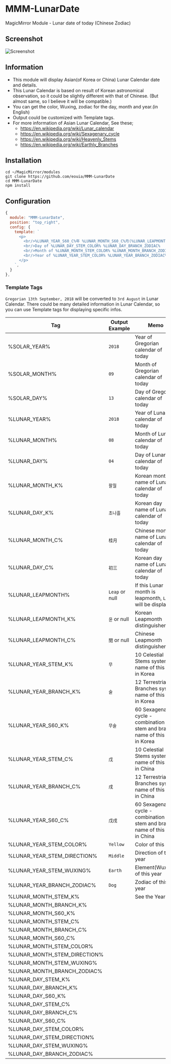 # MMM-LunarDate
MagicMirror Module - Lunar date of today (Chinese Zodiac)

## Screenshot
![Screenshot](https://github.com/eouia/MMM-LunarDate/blob/master/screenshot.png?raw=true)

## Information
- This module will display Asian(of Korea or China) Lunar Calendar date and details.
- This Lunar Calendar is based on result of Korean astronomical observation, so it could be slightly different with that of Chinese. (But almost same, so I believe it will be compatible.)
- You can get the color, Wuxing, zodiac for the day, month and year.(in English)
- Output could be customized with Template tags.
- For more information of Asian Lunar Calendar, See these;
  - https://en.wikipedia.org/wiki/Lunar_calendar
  - https://en.wikipedia.org/wiki/Sexagenary_cycle
  - https://en.wikipedia.org/wiki/Heavenly_Stems
  - https://en.wikipedia.org/wiki/Earthly_Branches




## Installation
```shell
cd ~/MagicMirror/modules
git clone https://github.com/eouia/MMM-LunarDate
cd MMM-LunarDate
npm install
```

## Configuration
```javascript
{
  module: "MMM-LunarDate",
  position: "top_right",
  config: {
    template: `
      <p>
        <br/>%LUNAR_YEAR_S60_C%年 %LUNAR_MONTH_S60_C%月(%LUNAR_LEAPMONTH_K%%LUNAR_MONTH_K%) %LUNAR_DAY_S60_C%日(%LUNAR_DAY_K%)
        <br/>Day of %LUNAR_DAY_STEM_COLOR% %LUNAR_DAY_BRANCH_ZODIAC%
        <br/>Month of %LUNAR_MONTH_STEM_COLOR% %LUNAR_MONTH_BRANCH_ZODIAC%
        <br/>Year of %LUNAR_YEAR_STEM_COLOR% %LUNAR_YEAR_BRANCH_ZODIAC%
      </p>
    `,
  }
},
```

### Template Tags
`Gregorian 13th September, 2018` will be converted to `3rd August` in Lunar Calendar.
There could be many detailed information in Lunar Calendar, so you can use Template tags for displaying specific infos.



|Tag   |Output Example   |Memo   |
|---|---|---|
|%SOLAR_YEAR%   |`2018`   |Year of Gregorian calendar of today   |   
|%SOLAR_MONTH%   |`09`   |Month of Gregorian calendar of today   |   
|%SOLAR_DAY%   |`13`   |Day of Gregorian calendar of today   |   
|%LUNAR_YEAR%  |`2018`   |Year of Lunar calendar of today   |   
|%LUNAR_MONTH%  |`08`   |Month of Lunar calendar of today   |   
|%LUNAR_DAY%  |`04`   |Day of Lunar calendar of today  |   
|%LUNAR_MONTH_K%  |`팔월`   |Korean month name of Lunar calendar of today   |   
|%LUNAR_DAY_K%  |`초나흘`   |Korean day name of Lunar calendar of today   |   
|%LUNAR_MONTH_C%   |`桂月`   |Chinese month name of Lunar calendar of today   |   
|%LUNAR_DAY_C%  |`初三`   |Korean day name of Lunar calendar of today   |
|%LUNAR_LEAPMONTH%  |`Leap` or null   |If this Lunar month is leapmonth, `Leap` will be displayed   |   
|%LUNAR_LEAPMONTH_K%  |`윤` or null   |Korean Leapmonth distinguisher   |   
|%LUNAR_LEAPMONTH_C%  |`閏` or null   |Chinese Leapmonth distinguisher   |   
|%LUNAR_YEAR_STEM_K%  |`무`   |10 Celestial Stems system name of this year in Korea   |   
|%LUNAR_YEAR_BRANCH_K%  |`술`   |12 Terrestrial Branches system name of this year in Korea   |   
|%LUNAR_YEAR_S60_K%  |`무술`   |60 Sexagenary cycle - combination of stem and branch name of this year in Korea   |   
|%LUNAR_YEAR_STEM_C%  |`戊`   |10 Celestial Stems system name of this year in China   |   
|%LUNAR_YEAR_BRANCH_C%   |`戌`   |12 Terrestrial Branches system name of this year in China   |   
|%LUNAR_YEAR_S60_C%  |`戊戌`  | 60 Sexagenary cycle - combination of stem and branch name of this year in China |   
|%LUNAR_YEAR_STEM_COLOR%  |`Yellow`   |Color of this year   |   
|%LUNAR_YEAR_STEM_DIRECTION%  |`Middle`   |Direction of this year   |   
|%LUNAR_YEAR_STEM_WUXING%  |`Earth`   |Element(Wuxing) of this year   |   
|%LUNAR_YEAR_BRANCH_ZODIAC%  |`Dog`   |Zodiac of this year   |
|%LUNAR_MONTH_STEM_K%  |   |See the Year part   |   
|%LUNAR_MONTH_BRANCH_K%  |   |   |   
|%LUNAR_MONTH_S60_K%  |   |   |   
|%LUNAR_MONTH_STEM_C%  |   |   |   
|%LUNAR_MONTH_BRANCH_C%   |   |   |   
|%LUNAR_MONTH_S60_C%  |   |   |   
|%LUNAR_MONTH_STEM_COLOR%  |   |   |   
|%LUNAR_MONTH_STEM_DIRECTION%  |   |   |   
|%LUNAR_MONTH_STEM_WUXING%  |   |   |   
|%LUNAR_MONTH_BRANCH_ZODIAC%  |   |   |
|%LUNAR_DAY_STEM_K%  |   |   |   
|%LUNAR_DAY_BRANCH_K%  |   |   |   
|%LUNAR_DAY_S60_K%  |   |   |   
|%LUNAR_DAY_STEM_C%  |   |   |   
|%LUNAR_DAY_BRANCH_C%   |   |   |   
|%LUNAR_DAY_S60_C%  |   |   |   
|%LUNAR_DAY_STEM_COLOR%  |   |   |   
|%LUNAR_DAY_STEM_DIRECTION%  |   |   |   
|%LUNAR_DAY_STEM_WUXING%  |   |   |   
|%LUNAR_DAY_BRANCH_ZODIAC%  |   |   |  
